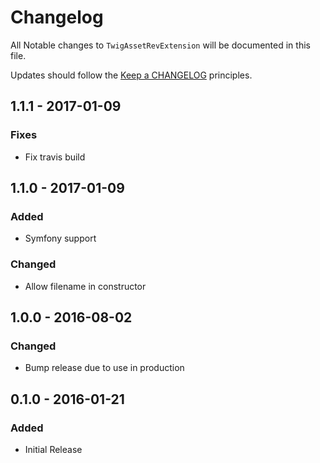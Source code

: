 # Changelog

All Notable changes to `TwigAssetRevExtension` will be documented in this file.

Updates should follow the [Keep a CHANGELOG](http://keepachangelog.com/) principles.

## 1.1.1 - 2017-01-09

### Fixes
- Fix travis build

## 1.1.0 - 2017-01-09

### Added
- Symfony support

### Changed
- Allow filename in constructor

## 1.0.0 - 2016-08-02

### Changed
- Bump release due to use in production


## 0.1.0 - 2016-01-21

### Added
- Initial Release
